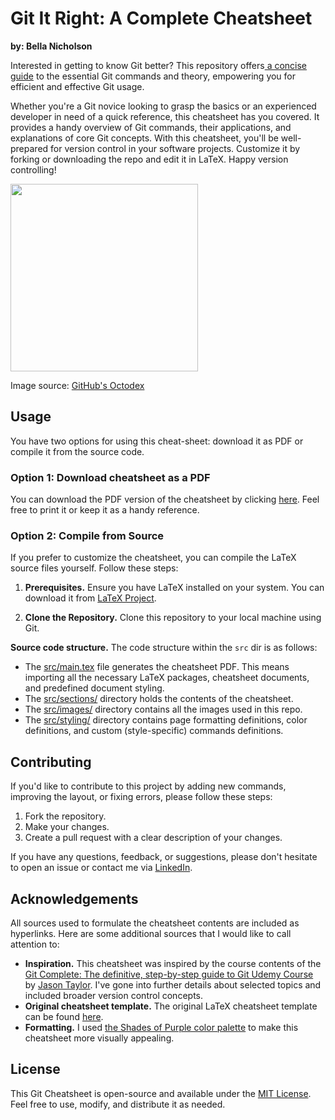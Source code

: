 # Git It Right: A Complete Cheatsheet

**by: Bella Nicholson**

Interested in getting to know Git better? This repository offers[ a concise guide][compiled-cheatsheet-pdf] to the essential Git commands and theory, empowering you for efficient and effective Git usage.

Whether you're a Git novice looking to grasp the basics or an experienced developer in need of a quick reference, this cheatsheet has you covered. It provides a handy overview of Git commands, their applications, and explanations of core Git concepts. With this cheatsheet, you'll be well-prepared for version control in your software projects. Customize it by forking or downloading the repo and edit it in LaTeX. Happy version controlling!


<a href="happy-octocat">
   <img src="./src/images/NUX_Octodex.gif" width="300" height="300">
</a>

Image source: [GitHub's Octodex][octocat-gif]


## Usage

You have two options for using  this cheat-sheet: download it as PDF or compile it from the source code.

### Option 1: Download cheatsheet as a PDF

You can download the PDF version of the cheatsheet by clicking [here][compiled-cheatsheet-pdf]. Feel free to print it or keep it as a handy reference.


### Option 2: Compile from Source

If you prefer to customize the cheatsheet, you can compile the LaTeX source files yourself. Follow these steps:

   1. **Prerequisites.** Ensure you have LaTeX installed on your system. You can download it from [LaTeX Project][weblink-latex-project].

   2. **Clone the Repository.** Clone this repository to your local machine using Git.

**Source code structure.** The code structure within the `src` dir is as follows:

- The [src/main.tex][source-code-main.tex] file generates the cheatsheet PDF. This means importing all the necessary LaTeX packages, cheatsheet documents, and predefined document styling.
- The [src/sections/][source-code-sections-dir] directory holds the contents of the cheatsheet.
- The [src/images/][source-code-images-dir] directory contains all the images used in this repo.
- The [src/styling/][source-code-styling-dir] directory contains page formatting definitions, color definitions, and custom (style-specific) commands definitions.



## Contributing

If you'd like to contribute to this project by adding new commands, improving the layout, or fixing errors, please follow these steps:

1. Fork the repository.
2. Make your changes.
3. Create a pull request with a clear description of your changes.

If you have any questions, feedback, or suggestions, please don't hesitate to open an issue or contact me via [LinkedIn](https://www.linkedin.com/in/bella-nicholson/).


## Acknowledgements

All sources used to formulate the cheatsheet contents are included as hyperlinks. Here are some additional sources that I would like to call attention to:

 - **Inspiration.** This cheatsheet was inspired by the course contents of the [Git Complete: The definitive, step-by-step guide to Git Udemy Course](https://www.udemy.com/course/git-complete/) by [Jason Taylor](https://www.linkedin.com/in/jasongtaylor/). I've gone into further details about selected topics and included broader version control concepts.
 -  **Original cheatsheet template.** The original LaTeX cheatsheet template can be found [here](https://www.overleaf.com/latex/examples/matplotlib-and-random-cheat-sheet/yttxrcxntbht).
 -  **Formatting.** I used [the Shades of Purple color palette](https://github.com/ahmadawais/shades-of-purple-vscode#sops-syntax-colors) to make this cheatsheet more visually appealing.

## License

This Git Cheatsheet is open-source and available under the [MIT License](LICENSE). Feel free to use, modify, and distribute it as needed.


[compiled-cheatsheet-pdf]: https://github.com/bellanich/git-cheatsheet/blob/main/git_cheatsheet.pdf
[octocat-gif]: https://octodex.github.com/nuxtocat/
[weblink-latex-project]: https://www.latex-project.org/
[source-code-main.tex]: ./src/main.tex
[source-code-sections-dir]: ./src/sections
[source-code-images-dir]: src/images
[source-code-styling-dir]: ./src/styling